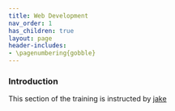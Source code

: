 ```yaml
---
title: Web Development
nav_order: 1
has_children: true
layout: page
header-includes:
- \pagenumbering{gobble}
---
```


### Introduction
This section of the training is instructed by [jake](https://github.com/jake0011)


